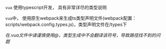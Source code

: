 `vua` 使用typescript开发， 具有非常详尽的类型说明


`vua`中， 使用原生webpack来生成ts类型声明文件(webpack配置：scripts/webpack.config.types.js)，类型声明文件在/types下


*在.vua文件中请谨慎使用@，类型生成中不会翻译该符号，导致路径找不到的问题*